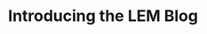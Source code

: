 ---
layout: post
title: "Introducing the LEM Blog"
image: /assets/blog/introducing-blog.png
permalink: /blog/introducing-blog
type: blog
main-text: | 
  Welcome to the LEM blog page!
  
  Updates about what is happening with LEM will be posted here!
  Things like new features, changes to existing features, improvements to the game, etc.. will be found here!
  
  Stay tuned for updates! And before you go, i'd like to mention that the Experimental Server does exist!

  The Experimental Server is used for testing new features that just arent fully stable for being available on all servers yet.

  As of writing this, the New Dimension Loader and ModTools/Modloader are available there!
  
  Go check it out! The ip for it is **test.legacyminigames.xyz**
markdown: true
---